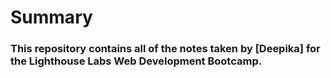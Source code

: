 # Summary
### This repository contains all of the notes taken by [Deepika] for the Lighthouse Labs Web Development Bootcamp.

